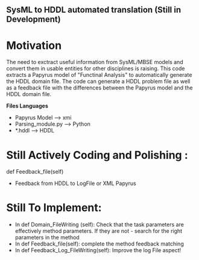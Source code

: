 ## SysML to HDDL automated translation (Still in Development)

# Motivation
The need to exctract useful information from SysML/MBSE models and convert them in usable entities for other disciplines is raising. This code extracts a Papyrus model of "Functinal Analysis" to automatically generate the HDDL domain file. The code can generate a HDDL problem file as well as a feedback file with the differences between the Papyrus model and the HDDL domain file. 

**Files Languages**
- Papyrus Model --> xmi
- Parsing_module.py --> Python
- *.hddl --> HDDL 

# Still Actively Coding and Polishing :
def Feedback_file(self)


- Feedback from HDDL to LogFile or XML Papyrus 

# Still To Implement:


- In def Domain_FileWriting (self): Check that the task parameters are effectively method parameters. If they are not - search for the right parameters in the method
- In def Feedback_file(self): complete the method feedback matching 
- In def Feedback_Log_FileWriting(self): Improve the log File aspect!
